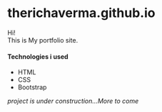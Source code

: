 # therichaverma.github.io
<p>Hi!<br>
This is<a href"https://therichaverma.github.io/"> My portfolio site</a>.</p>
<h4>Technologies i used</h4>
<ul>
  <li>HTML</li>
  <li>CSS</li>
  <li>Bootstrap</li>
</ul>

<i>project is under construction...More to come</i>
